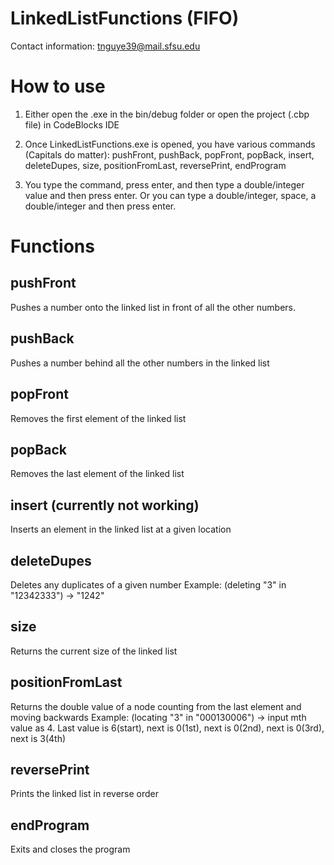 # LinkedListFunctions (FIFO)

Contact information: tnguye39@mail.sfsu.edu

# How to use
1. Either open the .exe in the bin/debug folder or open the project (.cbp file) in CodeBlocks IDE

2. Once LinkedListFunctions.exe is opened, you have various commands (Capitals do matter):
pushFront, pushBack, popFront, popBack, insert, deleteDupes, size, positionFromLast, reversePrint, endProgram

3. You type the command, press enter, and then type a double/integer value and then press enter. Or you can type a double/integer, space, a double/integer and then press enter.

# Functions

## pushFront
Pushes a number onto the linked list in front of all the other numbers.

## pushBack
Pushes a number behind all the other numbers in the linked list

## popFront
Removes the first element of the linked list

## popBack
Removes the last element of the linked list

## insert (currently not working)
Inserts an element in the linked list at a given location

## deleteDupes
Deletes any duplicates of a given number
Example: (deleting "3" in "12342333") -> "1242"

## size
Returns the current size of the linked list

## positionFromLast
Returns the double value of a node counting from the last element and moving backwards
Example: (locating "3" in "000130006") -> input mth value as 4. Last value is 6(start), next is 0(1st), next is 0(2nd), next is 0(3rd), next is 3(4th)

## reversePrint
Prints the linked list in reverse order

## endProgram
Exits and closes the program
